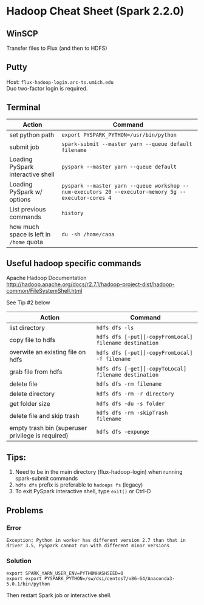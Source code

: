 # Hadoop Cheat Sheet (Spark 2.2.0)

## WinSCP
Transfer files to Flux (and then to HDFS)

## Putty
Host: `flux-hadoop-login.arc-ts.umich.edu`  
Duo two-factor login is required. 

## Terminal
Action|Command
---|---
set python path|`export PYSPARK_PYTHON=/usr/bin/python`
submit job|`spark-submit --master yarn --queue default filename`
Loading PySpark interactive shell|`pyspark --master yarn --queue default`
Loading PySpark w/ options|`pyspark --master yarn --queue workshop --num-executors 20 --executor-memory 5g --executor-cores 4`
List previous commands|`history`
how much space is left in `/home` quota|`du -sh /home/caoa`


## Useful hadoop specific commands

Apache Hadoop Documentation  
http://hadoop.apache.org/docs/r2.7.1/hadoop-project-dist/hadoop-common/FileSystemShell.html

See Tip #2 below

Action|Command
---|---
list directory|`hdfs dfs -ls`
copy file to hdfs|`hdfs dfs [-put][-copyFromLocal] filename destination`
overwite an existing file on hdfs|`hdfs dfs [-put][-copyFromLocal] -f filename`
grab file from hdfs|`hdfs dfs [-get][-copyToLocal] filename destination`
delete file|`hdfs dfs -rm filename`
delete directory|`hdfs dfs -rm -r directory`
get folder size|`hdfs dfs -du -s folder`
delete file and skip trash|`hdfs dfs -rm -skipTrash filename`
empty trash bin (superuser privilege is required)|`hdfs dfs -expunge`

## Tips:
1. Need to be in the main directory (flux-hadoop-login) when running spark-submit commands
2. `hdfs dfs` prefix is preferable to `hadoops fs` (legacy)
3. To exit PySpark interactive shell, type `exit()` or Ctrl-D

## Problems

### Error
`Exception: Python in worker has different version 2.7 than that in driver 3.5, PySpark cannot run with different minor versions`

### Solution
```
export SPARK_YARN_USER_ENV=PYTHONHASHSEED=0  
export export PYSPARK_PYTHON=/sw/dsi/centos7/x86-64/Anaconda3-5.0.1/bin/python
```
Then restart Spark job or interactive shell.
